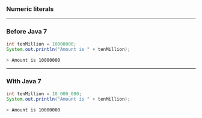 ### Numeric literals

---

### Before Java 7

```java
int tenMillion = 10000000;
System.out.println("Amount is " + tenMillion);
```

```bash
> Amount is 10000000
```

---

### With Java 7

```java
int tenMillion = 10_000_000;
System.out.println("Amount is " + tenMillion);
```

```bash
> Amount is 10000000
```
